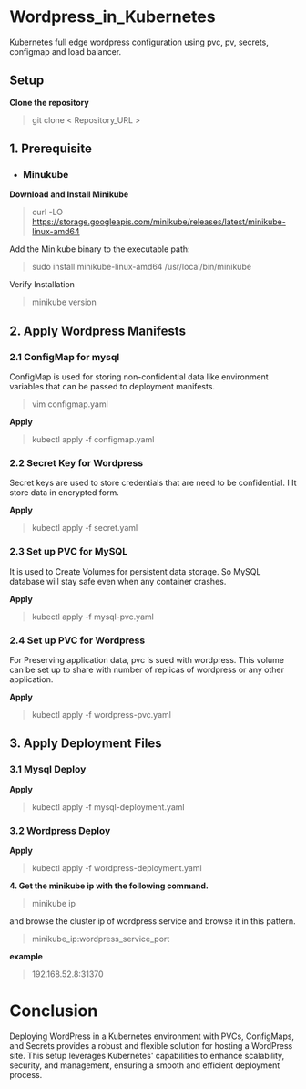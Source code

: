 
# Wordpress_in_Kubernetes
Kubernetes full edge wordpress configuration using pvc, pv, secrets, configmap and load balancer.

## Setup

**Clone the repository**
>git clone < Repository_URL >

## 1. Prerequisite
- ### Minukube

**Download and Install Minikube**

>curl -LO https://storage.googleapis.com/minikube/releases/latest/minikube-linux-amd64
>
Add the Minikube binary to the executable path:
>sudo install minikube-linux-amd64 /usr/local/bin/minikube

Verify Installation
>minikube version

## 2. Apply Wordpress Manifests

### 2.1 ConfigMap for mysql
ConfigMap is used for storing non-confidential data like environment variables that can be passed to deployment manifests.
>vim configmap.yaml
>
  
  **Apply**
>kubectl apply -f configmap.yaml
>
 ### 2.2 Secret Key for Wordpress

Secret keys are used to store credentials that are need to be confidential. I It store data in encrypted form. 
 
**Apply**
>kubectl apply -f secret.yaml

### 2.3 Set up PVC for MySQL
It is used to Create Volumes for persistent data storage. So MySQL database will stay safe even when any container crashes.

**Apply**
>kubectl apply -f mysql-pvc.yaml

### 2.4 Set up PVC for Wordpress

For Preserving application data, pvc is sued with wordpress. This volume can be set up to share with number of replicas of wordpress or any other application.
>
**Apply**
>kubectl apply -f wordpress-pvc.yaml


## 3. Apply Deployment Files

### 3.1 Mysql Deploy
        
**Apply**

>kubectl apply -f mysql-deployment.yaml
>

### 3.2 Wordpress Deploy

**Apply**
>kubectl apply -f wordpress-deployment.yaml


 **4. Get the minikube ip with the following command.**
 >minikube ip
 >
 and browse the cluster ip of wordpress service and browse it in this pattern.
  >minikube_ip:wordpress_service_port
 >
**example**
>192.168.52.8:31370


# Conclusion

Deploying WordPress in a Kubernetes environment with PVCs, ConfigMaps, and Secrets provides a robust and flexible solution for hosting a WordPress site. This setup leverages Kubernetes' capabilities to enhance scalability, security, and management, ensuring a smooth and efficient deployment process.
